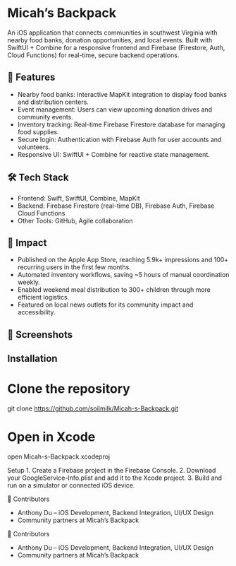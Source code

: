 # Micah’s Backpack

An iOS application that connects communities in southwest Virginia with nearby food banks, donation opportunities, and local events. Built with SwiftUI + Combine for a responsive frontend and Firebase (Firestore, Auth, Cloud Functions) for real-time, secure backend operations. 

## 📱 Features
- Nearby food banks: Interactive MapKit integration to display food banks and distribution centers.
- Event management: Users can view upcoming donation drives and community events.
- Inventory tracking: Real-time Firebase Firestore database for managing food supplies.
- Secure login: Authentication with Firebase Auth for user accounts and volunteers.
- Responsive UI: SwiftUI + Combine for reactive state management.

## 🛠️ Tech Stack
- Frontend: Swift, SwiftUI, Combine, MapKit
- Backend: Firebase Firestore (real-time DB), Firebase Auth, Firebase Cloud Functions
- Other Tools: GitHub, Agile collaboration

## 🚀 Impact
- Published on the Apple App Store, reaching 5.9k+ impressions and 100+ recurring users in the first few months.
- Automated inventory workflows, saving ~5 hours of manual coordination weekly.
- Enabled weekend meal distribution to 300+ children through more efficient logistics.
- Featured on local news outlets for its community impact and accessibility.

## 📸 Screenshots

## Installation

# Clone the repository
git clone https://github.com/soilmilk/Micah-s-Backpack.git  

# Open in Xcode
open Micah-s-Backpack.xcodeproj

Setup
	1.	Create a Firebase project in the Firebase Console.
	2.	Download your GoogleService-Info.plist and add it to the Xcode project.
	3.	Build and run on a simulator or connected iOS device.

  👥 Contributors
- Anthony Du – iOS Development, Backend Integration, UI/UX Design
- Community partners at Micah’s Backpack

 👥 Contributors
- Anthony Du – iOS Development, Backend Integration, UI/UX Design
- Community partners at Micah’s Backpack
